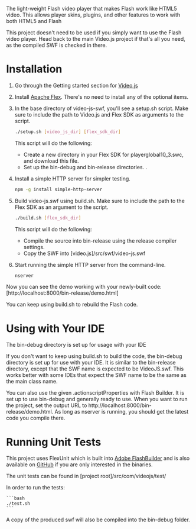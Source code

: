 The light-weight Flash video player that makes Flash work like HTML5 video. This allows player skins, plugins, and other features to work with both HTML5 and Flash

This project doesn't need to be used if you simply want to use the Flash video player.  Head back to the main Video.js project if that's all you need, as the compiled SWF is checked in there.

Installation
============

1. Go through the Getting started section for [Video.js](https://github.com/videojs/video.js/blob/master/CONTRIBUTING.md) 

2. Install [Apache Flex](http://flex.apache.org/installer.html).  There's no need to install any of the optional items.

3. In the base directory of video-js-swf, you'll see a setup.sh script.  Make sure to include the path to Video.js and Flex SDK as arguments to the script.

   ```bash
   ./setup.sh [video_js_dir] [flex_sdk_dir]
   ```
   This script will do the following:
   - Create a new directory in your Flex SDK for playerglobal10_3.swc, and download this file.
   - Set up the bin-debug and bin-release directories.
.
4. Install a simple HTTP server for simpler testing.

    ```bash
    npm -g install simple-http-server
    ```
    
5. Build video-js.swf using build.sh.  Make sure to include the path to the Flex SDK as an argument to the script.

    ```bash
    ./build.sh [flex_sdk_dir]
    ```

   This script will do the following:
   - Compile the source into bin-release using the release compiler settings.
   - Copy the SWF into [video.js]/src/swf/video-js.swf
    
7. Start running the simple HTTP server from the command-line.

    ```bash
    nserver
    ```
    
Now you can see the demo working with your newly-built code: [http://localhost:8000/bin-release/demo.html]

You can keep using build.sh to rebuild the Flash code.

Using with Your IDE
============

The bin-debug directory is set up for usage with your IDE

If you don't want to keep using build.sh to build the code, the bin-debug directory is set up for use with your IDE.  It is similar to the bin-release directory, except that the SWF name is expected to be VideoJS.swf.  This works better with some IDEs that expect the SWF name to be the same as the main class name.

You can also use the given .actionscriptProperties with Flash Builder.  It is set up to use bin-debug and generally ready to use.  When you want to run the project, set the output URL to http://localhost:8000/bin-release/demo.html.  As long as nserver is running, you should get the latest code you compile there.

Running Unit Tests
===========

This project uses FlexUnit which is built into [Adobe FlashBuilder](ihttp://www.adobe.com/products/flash-builder.html) and is also available on [GitHub](https://github.com/flexunit/flexunit) if you are only interested in the binaries.

The unit tests can be found in [project root]/src/com/videojs/test/

In order to run the tests:

    ```bash
    ./test.sh
    ```

A copy of the produced swf will also be compiled into the bin-debug folder.
